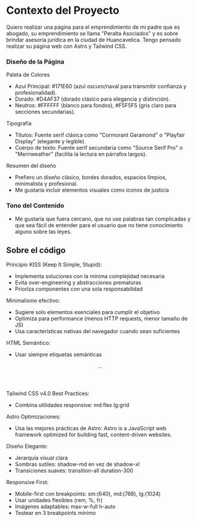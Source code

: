 # Contexto del Proyecto

Quiero realizar una página para el emprendimiento de mi padre que es abogado, su emprendimiento se llama "Peralta Asociados" y es sobre brindar asesoría jurídica en la ciudad de Huancavelica. Tengo pensado realizar su página web con Astro y Tailwind CSS.

### Diseño de la Página

Paleta de Colores

- Azul Principal: #171E60 (azul oscuro/naval para transmitir confianza y profesionalidad).
- Dorado: #D4AF37 (dorado clásico para elegancia y distinción).
- Neutros: #FFFFFF (blanco para fondos), #F5F5F5 (gris claro para secciones secundarias).

Tipografía

- Títulos: Fuente serif clásica como "Cormorant Garamond" o "Playfair Display" (elegante y legible).
- Cuerpo de texto: Fuente serif secundaria como "Source Serif Pro" o "Merriweather" (facilita la lectura en párrafos largos).

Resumen del diseño

- Prefiero un diseño clásico, bordes dorados, espacios limpios, minimalista y profesional.
- Me gustaría incluir elementos visuales como íconos de justicia

### Tono del Contenido

- Me gustaría que fuera cercano, que no use palabras tan complicadas y que sea fácil de entender para el usuario que no tiene conocimiento alguno sobre las leyes.

## Sobre el código

Principio KISS (Keep It Simple, Stupid):

- Implementa soluciones con la mínima complejidad necesaria
- Evita over-engineering y abstracciones prematuras
- Prioriza componentes con una sola responsabilidad

Minimalismo efectivo:

- Sugiere solo elementos esenciales para cumplir el objetivo
- Optimiza para performance (menos HTTP requests, menor tamaño de JS)
- Usa características nativas del navegador cuando sean suficientes

HTML Semántico:

- Usar siempre etiquetas semánticas
  <!-- Mal -->
  <div class="header"></div>

<!-- Bien -->
<header class="...">
  <nav class="...">...</nav>
</header>

Tailwind CSS v4.0 Best Practices:

- Combina utilidades responsive: md:flex lg:grid

Astro Optimizaciones:

- Usa las mejores prácticas de Astro: Astro is a JavaScript web framework optimized for building fast, content-driven websites.

Diseño Elegante:

- Jerarquía visual clara
- Sombras sutiles: shadow-md en vez de shadow-xl
- Transiciones suaves: transition-all duration-300

Responsive First:

- Mobile-first con breakpoints: sm:(640), md:(768), lg:(1024)
- Usar unidades flexibles (rem, %, fr)
- Imágenes adaptables: max-w-full h-auto
- Testear en 3 breakpoints mínimo

